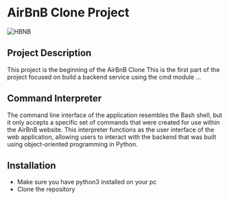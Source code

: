 # AirBnB Clone Project
![HBNB](https://user-images.githubusercontent.com/60167999/223455974-e8862439-969e-4b81-8cb0-6bd8cbccf682.png)


## Project Description
This project is the beginning of the AirBnB Clone
This is the first part of the project focused on build a backend service using the cmd module
... 

## Command Interpreter
The command line interface of the application resembles the Bash shell, but it only accepts a specific set of commands that were created for use within the AirBnB website. This interpreter functions as the user interface of the web application, allowing users to interact with the backend that was built using object-oriented programming in Python.


## Installation
- Make sure you have python3 installed on your pc
- Clone the repository
``` 
